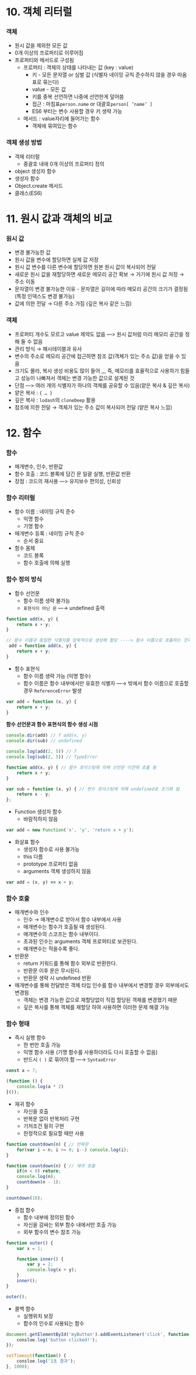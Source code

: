 # 10. 객체 리터럴

### 객체

- 원시 값을 제외한 모든 값
- 0개 이상의 프로퍼티로 이루어짐
- 프로퍼티와 메서드로 구성됨
    - 프로퍼티 : 객체의 상태를 나타내는 값 (key : value)
        - 키 - 모든 문자열 or 심벌 값 (식별자 네이밍 규칙 준수하지 않을 경우 따옴표로 묶는다)
        - value - 모든 값
        - 키를 중복 선언하면 나중에 선언한게 덮어씀
        - 접근 : 마침표`person.name` or 대괄호`person[ ’name’ ]`
        - ES6 부터는 변수 사용할 경우 키 생략 가능
    - 메서드 : value자리에 들어가는 함수
        - 객체에 묶여있는 함수

### 객체 생성 방법

- 객체 리터럴
    - 중괄호 내에 0개 이상의 프로퍼티 정의
- object 생성자 함수
- 생성자 함수
- Object.create 메서드
- 클래스(ES6)


# 11. 원시 값과 객체의 비교

### 원시 값

- 변경 불가능한 값
- 원시 값을 변수에 할당하면 실제 값 저장
- 원시 값 변수를 다른 변수에 할당하면 원본 원시 값이 복사되어 전달
- 새로운 원시 값을 재할당하면 새로운 메모리 공간 확보 → 거기에 원시 값 저장 → 주소 이동
- 문자열이 변경 불가능한 이유 - 문자열은 길이에 따라 메모리 공간의 크기가 결정됨 (특정 인덱스도 변경 불가능)
- 값에 의한 전달 → 다른 주소 가짐 (깊은 복사 같은 느낌)

### 객체

- 프로퍼티 개수도 모르고 value 제약도 없음 —> 원시 값처럼 미리 메모리 공간을 정해 둘 수 없음
- 관리 방식 → 해시테이블과 유사
- 변수의 주소로 메모리 공간에 접근하면 참조 값(객체가 있는 주소 값)을 얻을 수 있음
- 크기도 몰라, 복사 생성 비용도 많이 들어 ,,, 즉, 메모리를 효율적으로 사용하기 힘들고 성능이 나빠져서 객체는 변경 가능한 값으로 설계된 것
- 단점 —> 여러 개의 식별자가 하나의 객체를 공유할 수 있음(얕은 복사 & 깊은 복사)
- 얕은 복사 : `{ … }`
- 깊은 복사 : `lodash`의 `cloneDeep` 활용
- 참조에 의한 전달 → 객체가 있는 주소 값이 복사되어 전달 (얕은 복사 느낌)

# 12. 함수

### 함수

- 매개변수, 인수, 반환값
- 함수 호출 : 코드 블록에 담긴 문 일괄 실행, 반환값 반환
- 장점 : 코드의 재사용 —> 유지보수 편의성, 신뢰성

### 함수 리터럴

- 함수 이름 : 네이밍 규칙 준수
    - 익명 함수
    - 기명 함수
- 매개변수 등록 : 네이밍 규칙 준수
    - 순서 중요
- 함수 몸체
    - 코드 블록
    - 함수 호출에 의해 실행

### 함수 정의 방식

- 함수 선언문
    - 함수 이름 생략 불가능
    - `표현식이 아닌 문` —→ undefined 출력

```jsx
function add(x, y) {
	return x + y;
}
```

```jsx
// 함수 이름과 동일한 식별자를 암묵적으로 생성해 할당 ----> 함수 이름으로 호출하는 것이 아니라 식별자로 호출
 add = function add(x, y) {
	return x + y;
}
```

- 함수 표현식
    - 함수 이름 생략 가능 (익명 함수)
    - 함수 이름은 함수 내부에서만 유효한 식별자 —→ 밖에서 함수 이름으로 호출할 경우 `ReferenceError` 발생

```jsx
var add = function (x, y) {
	return x + y;
}
```

**함수 선언문과 함수 표현식의 함수 생성 시점**

```jsx
console.dir(add) // f add(x, y)
console.dir(sub) // undefined

console.log(add(2, 5)) // 7
console.log(sub(2, 5)) // TypeError

function add(x, y) { // 함수 호이스팅에 의해 선언문 이전에 호출 됨
	return x + y;
}

var sub = function (x, y) { // 변수 호이스팅에 의해 undefined로 초기화 됨
	return x - y;
};
```

- Function 생성자 함수
    - 바람직하지 않음

```jsx
var add = new Function('x', 'y', 'return x + y');
```

- 화살표 함수
    - 생성자 함수로 사용 불가능
    - this 다름
    - prototype 프로퍼티 없음
    - arguments 객체 생성하지 않음

```jsx
var add = (x, y) => x + y;
```

### 함수 호출

- 매개변수와 인수
    - 인수 → 매개변수로 받아서 함수 내부에서 사용
    - 매개변수는 함수가 호출될 때 생성된다.
    - 매개변수의 스코프는 함수 내부이다.
    - 초과된 인수는 arguments 객체 프로퍼티로 보관된다.
    - 매개변수는 적을수록 좋다.
- 반환문
    - return 키워드를 통해 함수 외부로 반환한다.
    - 반환문 이후 문은 무시된다.
    - 반환문 생략 시 undefined 반환
- 매개변수를 통해 전달받은 객체 타입 인수를 함수 내부에서 변경할 경우 외부에서도 변경됨
    - 객체는 변경 가능한 값으로 재할당없이 직접 할당된 객체를 변경했기 때문
    - 깊은 복사를 통해 객체를 재할당 하여 사용하면 이러한 문제 해결 가능

### 함수 형태

- 즉시 실행 함수
    - 한 번만 호출 가능
    - 익명 함수 사용 (기명 함수를 사용하더라도 다시 호출할 수 없음)
    - 반드시 `( )` 로 묶어야 함 —→ `SyntaxError`

```jsx
const a = 7;

(function () {
	console.log(a * 2)
}());
```

- 재귀 함수
    - 자신을 호출
    - 반복문 없이 반복처리 구현
    - 기저조건 필히 구현
    - 한정적으로 필요할 때만 사용

```jsx
function countdown(n) { // 반복문
	for(var i = n; i >= 0; i--) console.log(i);
}

function countdown(n) { // 재귀 호출
	if(n < 0) return;
	console.log(n);
	countdown(n - 1);
}

countdown(10);
```

- 중첩 함수
    - 함수 내부에 정의된 함수
    - 자신을 감싸는 외부 함수 내에서만 호출 가능
    - 외부 함수의 변수 참조 가능

```jsx
function outer() {
	var x = 1;

	function inner() {
		var y = 2;
		console.log(x + y);
	}
	inner();
}

outer();
```

- 콜백 함수
    - 실행위치 보장
    - 함수의 인수로 사용되는 함수

```jsx
document.getElementById('myButton').addEventListener('click', function () {
	consloe.log('button clicked!');
});

setTimeout(function() {
	consloe.log('1초 경과');
}, 1000);
```
